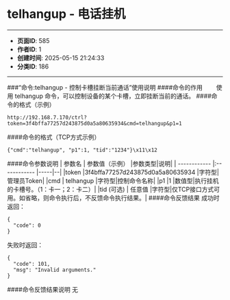 # telhangup - 电话挂机

---
- **页面ID**: 585
- **作者ID**: 1
- **创建时间**: 2025-05-15 21:24:33
- **分类ID**: 186
---

###“命令:telhangup - 控制卡槽挂断当前通话”使用说明
####命令的作用
　　使用 telhangup 命令，可以控制设备的某个卡槽，立即挂断当前的通话。
####命令的格式（示例）
```
http://192.168.7.170/ctrl?token=3f4bffa77257d243875d0a5a80635934&cmd=telhangup&p1=1
```
####命令的格式（TCP方式示例）
```
{"cmd":"telhangup", "p1":1, "tid":"1234"}\x11\x12
```
####命令参数说明
 | 参数名  | 参数值（示例）  |参数类型|说明|
| ------------ |:------------ |-----|--|
|token |3f4bffa77257d243875d0a5a80635934 |字符型|管理员Token|
|cmd  | telhangup |字符型|控制命令名称|
|p1 |1 |数值型|执行挂机的卡槽号。（1：卡一；2：卡二）|
|tid (可选)  | 任意值 |字符型|仅TCP接口方式可用。如省略，则命令执行后，不反馈命令执行结果。|
####命令反馈结果
成功时返回：
```
{
  "code": 0
}
```

失败时返回：
```
{
  "code": 101,
  "msg": "Invalid arguments."
}
```

####命令反馈结果说明
无

